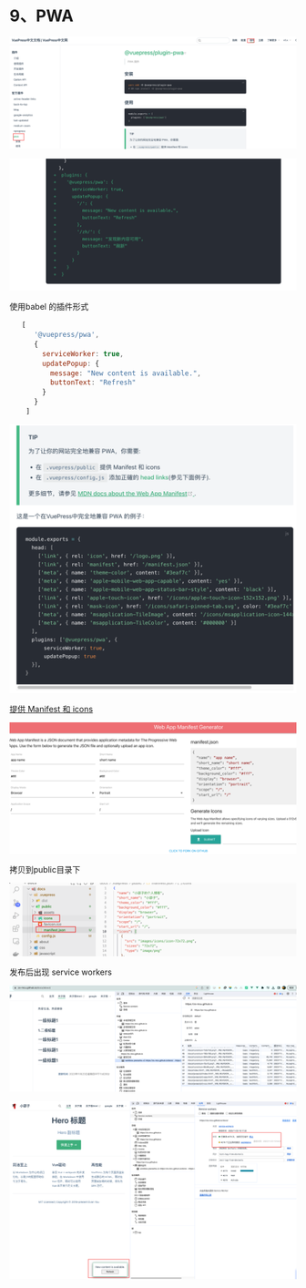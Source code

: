 # 9、PWA


![image-20231123184339739](./vuepress.assist/image-20231123184339739.png)



![image-20231123185119618](./vuepress.assist/image-20231123185119618.png)

使用babel 的插件形式

```js
   [
      '@vuepress/pwa',
      {
        serviceWorker: true,
        updatePopup: {
          message: "New content is available.",
          buttonText: "Refresh"
        }
      }
    ]
```

![image-20231123185428090](./vuepress.assist/image-20231123185428090.png)

[提供 Manifest 和 icons](https://manifest-gen.netlify.app/)

![image-20231123185857343](./vuepress.assist/image-20231123185857343.png)

拷贝到public目录下

![image-20231123190229429](./vuepress.assist/image-20231123190229429.png)



发布后出现 service workers

![image-20231123191921627](./vuepress.assist/image-20231123191921627.png)





![image-20231123193858012](./vuepress.assist/image-20231123193858012.png)